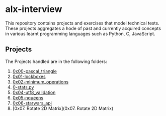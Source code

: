 # alx-interview

This repository contains projects and exercises that model technical tests. These projects aggregates a hode of past and currently acquired concepts in various learnt programming languages such as Python, C, JavaScript. 

## Projects
The Projects handled are in the following folders:

1. [0x00-pascal_triangle](0x00-pascal_triangle)
2. [0x01-lockboxes](0x01-lockboxes)
3. [0x02-minimum_operations](0x02-minimum_operations)
4. [0-stats.py](0-stats.py)
5. [0x04-utf8_validation](0x04-utf8_validation)
6. [0x05-nqueens](0x05-nqueens)
7. [0x06-starwars_api](0x06-starwars_api)
8. [0x07. Rotate 2D Matrix](0x07. Rotate 2D Matrix)
